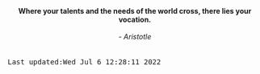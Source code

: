 
<div align="center"><b><span>Where your talents and the needs of the world cross, there lies your vocation.</span></b><br><br><i> - Aristotle</i></div>
<br><br><kbd>Last updated:Wed Jul  6 12:28:11 2022</kbd>
